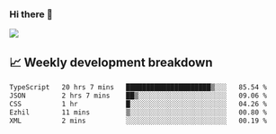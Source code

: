 ### Hi there 👋
<img align="center" src="https://github-readme-stats.vercel.app/api?username=Tumao727&show_icons=true&hide_title=true&theme=dracula" />


## 📈 Weekly development breakdown
<!--START_SECTION:waka-->

```txt
TypeScript   20 hrs 7 mins   █████████████████████▒░░░   85.54 %
JSON         2 hrs 7 mins    ██▒░░░░░░░░░░░░░░░░░░░░░░   09.06 %
CSS          1 hr            █░░░░░░░░░░░░░░░░░░░░░░░░   04.26 %
Ezhil        11 mins         ▒░░░░░░░░░░░░░░░░░░░░░░░░   00.80 %
XML          2 mins          ░░░░░░░░░░░░░░░░░░░░░░░░░   00.19 %
```

<!--END_SECTION:waka-->